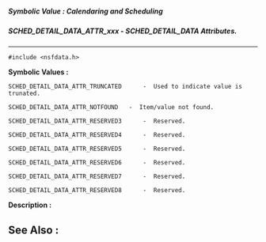 ##### Symbolic Value : Calendaring and Scheduling
##### SCHED_DETAIL_DATA_ATTR_xxx - SCHED_DETAIL_DATA Attributes.
---
```
#include <nsfdata.h>
```

**Symbolic Values :**

	SCHED_DETAIL_DATA_ATTR_TRUNCATED	  -  Used to indicate value is trunated.

	SCHED_DETAIL_DATA_ATTR_NOTFOUND	  -  Item/value not found.

	SCHED_DETAIL_DATA_ATTR_RESERVED3	  -  Reserved.

	SCHED_DETAIL_DATA_ATTR_RESERVED4	  -  Reserved.

	SCHED_DETAIL_DATA_ATTR_RESERVED5	  -  Reserved.

	SCHED_DETAIL_DATA_ATTR_RESERVED6	  -  Reserved.

	SCHED_DETAIL_DATA_ATTR_RESERVED7	  -  Reserved.

	SCHED_DETAIL_DATA_ATTR_RESERVED8	  -  Reserved.


**Description :**




**See Also :**
---

